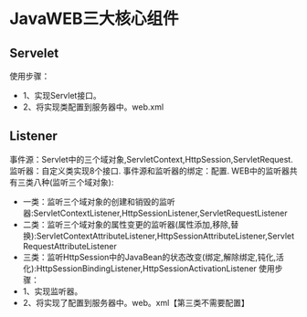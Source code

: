 # JavaWEB三大核心组件
## Servelet
使用步骤：
- 1、实现Servlet接口。
- 2、将实现类配置到服务器中。web.xml

## Listener
事件源：Servlet中的三个域对象,ServletContext,HttpSession,ServletRequest.
监听器：自定义类实现8个接口.
事件源和监听器的绑定：配置.
WEB中的监听器共有三类八种(监听三个域对象):
- 一类：监听三个域对象的创建和销毁的监听器:ServletContextListener,HttpSessionListener,ServletRequestListener
- 二类：监听三个域对象的属性变更的监听器(属性添加,移除,替换):ServletContextAttributeListener,HttpSessionAttributeListener,ServletRequestAttributeListener
- 三类：监听HttpSession中的JavaBean的状态改变(绑定,解除绑定,钝化,活化):HttpSessionBindingListener,HttpSessionActivationListener
使用步骤：
- 1、实现监听器。
- 2、将实现了配置到服务器中。web。xml【第三类不需要配置】
